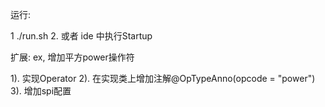运行: 

1 ./run.sh
2. 或者 ide 中执行Startup

扩展: ex, 增加平方power操作符

1). 实现Operator
2). 在实现类上增加注解@OpTypeAnno(opcode = "power")
3). 增加spi配置